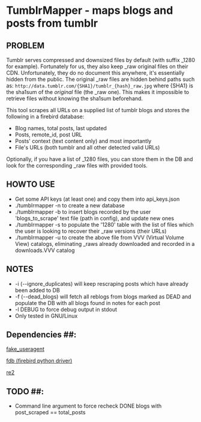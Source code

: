 # TumblrMapper - maps blogs and posts from tumblr #

## PROBLEM ##

Tumblr serves compressed and downsized files by default (with suffix \_1280 for example).
Fortunately for us, they also keep \_raw original files on their CDN.
Unfortunately, they do no document this anywhere, it's essentially hidden from the public.
The original \_raw files are hidden behind paths such as:
`http://data.tumblr.com/{SHA1}/tumblr_{hash}_raw.jpg`
where {SHA1} is the sha1sum of the _original_ file (the \_raw one). 
This makes it impossible to retrieve files without knowing the sha1sum beforehand.

This tool scrapes all URLs on a supplied list of tumblr blogs and stores the following in a firebird database:
* Blog names, total posts, last updated
* Posts, remote\_id, post URL
* Posts' context (text content only) and most importantly
* File's URLs (both tumblr and all other detected valid URLs)

Optionally, if you have a list of \_1280 files, you can store them in the DB and look for the
corresponding \_raw files with provided tools.

## HOWTO USE ##

* Get some API keys (at least one) and copy them into api\_keys.json
* ./tumblrmapper -n to create a new database
* ./tumblrmapper -b to insert blogs recorded by the user 'blogs\_to\_scrape' text file (path in config), and update new ones
* ./tumblrmapper -s to populate the '1280' table with the list of files which the user is looking to recover their \_raw versions (their URLs)
* ./tumblrmapper -u to create the above file from VVV (Virtual Volume View) catalogs, eliminating \_raws already downloaded and recorded in a downloads.VVV catalog

## NOTES ##

* -i (--ignore\_duplicates) will keep rescraping posts which have already been added to DB
* -f (--dead\_blogs) will fetch all reblogs from blogs marked as DEAD and populate the DB with all blogs found in notes for each post
* -l DEBUG to force debug output in stdout
* Only tested in GNU/Linux

## Dependencies ##: 

[fake\_useragent](https://pypi.org/project/fake-useragent/)

[fdb (firebird python driver)](https://www.firebirdsql.org/en/devel-python-driver/)

[re2](https://github.com/andreasvc/pyre2)


## TODO ##:

* Command line argument to force recheck DONE blogs with post\_scraped == total\_posts
